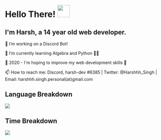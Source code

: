 # Hello There! <a href="https://www.gautamkrishnar.com/"><img src="https://media.giphy.com/media/hvRJCLFzcasrR4ia7z/giphy.gif" width="40px"></a>

## I'm Harsh, a 14 year old web developer.

🔭 I’m working on a Discord Bot! 

🧠 I’m currently learning Algebra and Python 🐍➗

🥅 2020 - I'm hoping to improve my web development skills 💪

📫 How to reach me: Discord, harsh-dev #6385 | Twitter: @Harshhh_Singh | Email: harshhh.singh.personal(at)gmail.com

[twitter]: https://twitter.com/Harshhh_singh
[youtube]: https://www.youtube.com/channel/UCeUQIgpJUxIA50adLVfw1bA?view_as=subscriber

## Language Breakdown

<img src="https://wakatime.com/share/@harshhhdev/931be6ee-6ecc-4fc2-a010-539433a34a18.svg">

## Time Breakdown

<img src="https://wakatime.com/share/@harshhhdev/57051795-4f77-4b21-a2ec-da1b7fdd9987.png" />
